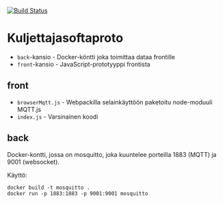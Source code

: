 [![Build Status](https://travis-ci.org/STOP2/stop2.0-driver-client.svg?branch=master)](https://travis-ci.org/STOP2/stop2.0-driver-client)

# Kuljettajasoftaproto

- `back`-kansio - Docker-köntti joka toimittaa dataa frontille
- `front`-kansio - JavaScript-prototyyppi frontista

## front

- `browserMqtt.js` - Webpackilla selainkäyttöön paketoitu node-moduuli MQTT.js
- `index.js` - Varsinainen koodi


## back

Docker-kontti, jossa on mosquitto, joka kuuntelee porteilla 1883 (MQTT) ja 9001 (websocket).

Käyttö:

```
docker build -t mosquitto .
docker run -p 1883:1883 -p 9001:9001 mosquitto
```
